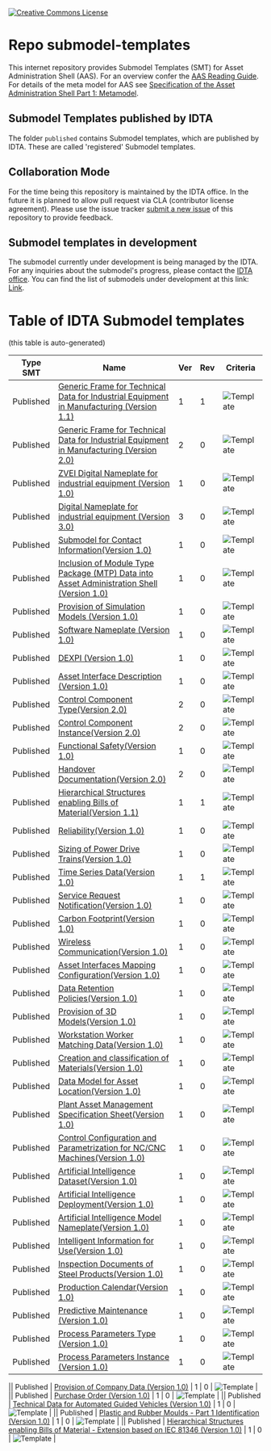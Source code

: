 [![Creative Commons License](
https://licensebuttons.net/l/by/4.0/88x31.png
)](
https://creativecommons.org/licenses/by/4.0/)
# Repo submodel-templates

This internet repository provides Submodel Templates (SMT) for Asset Administration Shell (AAS). For an overview confer the [AAS
Reading Guide](https://industrialdigitaltwin.org/wp-content/uploads/2022/12/2022-12-07_IDTA_AAS-Reading-Guide.pdf). For details of the meta model for AAS see [Specification of the Asset Administration Shell Part 1: Metamodel](https://industrialdigitaltwin.org/en/content-hub/aasspecifications).


## Submodel Templates published by IDTA

The folder `published` contains Submodel templates, which are published by IDTA. These are called 'registered' Submodel templates.

## Collaboration Mode

For the time being this repository is maintained by the IDTA office. In the future it is planned to allow pull request via CLA (contributor license agreement). 
Please use the issue tracker [submit a new issue](https://github.com/admin-shell-io/submodel-templates/issues/new) of this repository to provide feedback. 

## Submodel templates in development

The submodel currently under development is being managed by the IDTA. For any inquiries about the submodel's progress, please contact the [IDTA office](mailto:info@idtwin.org).
You can find the list of submodels under development at this link: [Link](https://industrialdigitaltwin.org/en/content-hub/submodels).

# Table of IDTA Submodel templates

(this table is auto-generated)

| Type SMT | Name | Ver | Rev | Criteria | 
|  ---------- |  ---------- |  ---------- |  ---------- |  ---------- | 
| Published | [Generic Frame for Technical Data for Industrial Equipment in Manufacturing (Version 1.1)](https://github.com/admin-shell-io/submodel-templates/tree/main/published/Technical_Data/1/1) | 1 | 1 | ![Template](https://img.shields.io/static/v1?style=plastic&label=SMT&message=Template&color=green) | 
| Published | [Generic Frame for Technical Data for Industrial Equipment in Manufacturing (Version 2.0)](https://github.com/admin-shell-io/submodel-templates/tree/main/published/Technical_Data/2) | 2 | 0 | ![Template](https://img.shields.io/static/v1?style=plastic&label=SMT&message=Template&color=green) |
| Published | [ZVEI Digital Nameplate for industrial equipment (Version 1.0)](https://github.com/admin-shell-io/submodel-templates/tree/main/published/ZVEI_Digital_Nameplate/1/0) | 1 | 0 | ![Template](https://img.shields.io/static/v1?style=plastic&label=SMT&message=Template&color=green) | 
| Published | [Digital Nameplate for industrial equipment (Version 3.0)](https://github.com/admin-shell-io/submodel-templates/tree/main/published/Digital%20nameplate/3/0) | 3 | 0 | ![Template](https://img.shields.io/static/v1?style=plastic&label=SMT&message=Template&color=green) | 
| Published | [Submodel for Contact Information(Version 1.0)](https://github.com/admin-shell-io/submodel-templates/tree/main/published/Contact%20Information/1) | 1 | 0 | ![Template](https://img.shields.io/static/v1?style=plastic&label=SMT&message=Template&color=green) | 
| Published | [Inclusion of Module Type Package (MTP) Data into Asset Administration Shell (Version 1.0)](https://github.com/admin-shell-io/submodel-templates/tree/main/published/MTP/1/0) | 1 | 0 | ![Template](https://img.shields.io/static/v1?style=plastic&label=SMT&message=Template&color=green) | 
| Published | [Provision of Simulation Models (Version 1.0)](https://github.com/admin-shell-io/submodel-templates/tree/main/published/Provision%20of%20Simulation%20Models/1/0) | 1 | 0 | ![Template](https://img.shields.io/static/v1?style=plastic&label=SMT&message=Template&color=green) |
| Published | [Software Nameplate (Version 1.0)](https://github.com/admin-shell-io/submodel-templates/tree/main/published/Software%20Nameplate/1/0)  | 1 | 0 | ![Template](https://img.shields.io/static/v1?style=plastic&label=SMT&message=Template&color=green) |
| Published | [DEXPI (Version 1.0)](https://github.com/admin-shell-io/submodel-templates/tree/main/published/DEXPI/1/0)  | 1 | 0 | ![Template](https://img.shields.io/static/v1?style=plastic&label=SMT&message=Template&color=green) |
| Published | [Asset Interface Description (Version 1.0)](https://github.com/admin-shell-io/submodel-templates/tree/main/published/Asset%20Interfaces%20Description/1/0)  | 1 | 0 | ![Template](https://img.shields.io/static/v1?style=plastic&label=SMT&message=Template&color=green) |
| Published | [Control Component Type(Version 2.0)](https://github.com/admin-shell-io/submodel-templates/tree/main/published/Control%20Component%20Type/2/0)  | 2 | 0 | ![Template](https://img.shields.io/static/v1?style=plastic&label=SMT&message=Template&color=green) |
| Published | [Control Component Instance(Version 2.0)](https://github.com/admin-shell-io/submodel-templates/tree/main/published/Control%20Component%20Instance/2/0)  | 2 | 0 | ![Template](https://img.shields.io/static/v1?style=plastic&label=SMT&message=Template&color=green) |
| Published | [Functional Safety(Version 1.0)](https://github.com/admin-shell-io/submodel-templates/tree/main/published/Functional%20Safety/1/0) | 1 | 0 | ![Template](https://img.shields.io/static/v1?style=plastic&label=SMT&message=Template&color=green) |
| Published | [Handover Documentation(Version 2.0)](https://github.com/admin-shell-io/submodel-templates/tree/main/published/Handover%20Documentation/2/0) | 2 | 0 | ![Template](https://img.shields.io/static/v1?style=plastic&label=SMT&message=Template&color=green) |
| Published | [Hierarchical Structures enabling Bills of Material(Version 1.1)](https://github.com/admin-shell-io/submodel-templates/tree/main/published/Hierarchical%20Structures%20enabling%20Bills%20of%20Material/1/1) | 1 | 1| ![Template](https://img.shields.io/static/v1?style=plastic&label=SMT&message=Template&color=green) |
| Published | [Reliability(Version 1.0)](https://github.com/admin-shell-io/submodel-templates/tree/main/published/Reliability/1/0) | 1 | 0 | ![Template](https://img.shields.io/static/v1?style=plastic&label=SMT&message=Template&color=green) |
| Published | [Sizing of Power Drive Trains(Version 1.0)](https://github.com/admin-shell-io/submodel-templates/tree/main/published/Sizing%20of%20Power%20Drive%20Trains/1/0) | 1 | 0 | ![Template](https://img.shields.io/static/v1?style=plastic&label=SMT&message=Template&color=green) |
| Published | [Time Series Data(Version 1.0)](https://github.com/admin-shell-io/submodel-templates/tree/main/published/Time%20Series%20Data/1/1) | 1 | 1 | ![Template](https://img.shields.io/static/v1?style=plastic&label=SMT&message=Template&color=green) |
| Published | [Service Request Notification(Version 1.0)](https://github.com/admin-shell-io/submodel-templates/tree/main/published/Service%20Request%20Notification/1/0) | 1 | 0 | ![Template](https://img.shields.io/static/v1?style=plastic&label=SMT&message=Template&color=green) |
| Published | [Carbon Footprint(Version 1.0)](https://github.com/admin-shell-io/submodel-templates/tree/main/published/Carbon%20Footprint/1/0) | 1 | 0 | ![Template](https://img.shields.io/static/v1?style=plastic&label=SMT&message=Template&color=green) |
| Published | [Wireless Communication(Version 1.0)](https://github.com/admin-shell-io/submodel-templates/tree/main/published/Wireless%20Communication/1/0) | 1 | 0 | ![Template](https://img.shields.io/static/v1?style=plastic&label=SMT&message=Template&color=green) |
| Published | [Asset Interfaces Mapping Configuration(Version 1.0)](https://github.com/admin-shell-io/submodel-templates/tree/main/published/Asset%20Interfaces%20Mapping%20Configuration/1/0) | 1 | 0 | ![Template](https://img.shields.io/static/v1?style=plastic&label=SMT&message=Template&color=green) |
| Published | [Data Retention Policies(Version 1.0)](https://github.com/admin-shell-io/submodel-templates/tree/main/published/Data%20Retention%20Policies/1/0) | 1 | 0 | ![Template](https://img.shields.io/static/v1?style=plastic&label=SMT&message=Template&color=green) |
| Published | [Provision of 3D Models(Version 1.0)](https://github.com/admin-shell-io/submodel-templates/tree/main/published/Provision%20of%203D%20Models/1/0) | 1 | 0 | ![Template](https://img.shields.io/static/v1?style=plastic&label=SMT&message=Template&color=green) |
| Published | [Workstation Worker Matching Data(Version 1.0)](https://github.com/admin-shell-io/submodel-templates/tree/main/published/Worskstation%20Worker%20Matching%20Data/1/0) | 1 | 0 | ![Template](https://img.shields.io/static/v1?style=plastic&label=SMT&message=Template&color=green) |
| Published | [Creation and classification of Materials(Version 1.0)](https://github.com/admin-shell-io/submodel-templates/tree/main/published/Creation%20and%20Classification%20of%20Materials/1/0) | 1 | 0 | ![Template](https://img.shields.io/static/v1?style=plastic&label=SMT&message=Template&color=green) |
| Published | [Data Model for Asset Location(Version 1.0)](https://github.com/admin-shell-io/submodel-templates/tree/main/published/Data%20Model%20for%20Asset%20Location/1/0) | 1 | 0 | ![Template](https://img.shields.io/static/v1?style=plastic&label=SMT&message=Template&color=green) |
| Published | [Plant Asset Management Specification Sheet(Version 1.0)](https://github.com/admin-shell-io/submodel-templates/tree/main/published/Plant%20Asset%20Management%20Specification%20Sheet/1/0) | 1 | 0 | ![Template](https://img.shields.io/static/v1?style=plastic&label=SMT&message=Template&color=green) |
| Published | [Control Configuration and Parametrization for NC/CNC Machines(Version 1.0)](https://github.com/admin-shell-io/submodel-templates/tree/main/published/Control%20Configuration%20and%20Parametrization%20for%20NC%20and%20CNC%20Machines/1/0) | 1 | 0 | ![Template](https://img.shields.io/static/v1?style=plastic&label=SMT&message=Template&color=green) |
| Published | [Artificial Intelligence Dataset(Version 1.0)](https://github.com/admin-shell-io/submodel-templates/tree/main/published/Artificial%20Intelligence%20Dataset/1/0) | 1 | 0 | ![Template](https://img.shields.io/static/v1?style=plastic&label=SMT&message=Template&color=green) |
| Published | [Artificial Intelligence Deployment(Version 1.0)](https://github.com/admin-shell-io/submodel-templates/tree/main/published/Artificial%20Intelligence%20Deployment/1/0) | 1 | 0 | ![Template](https://img.shields.io/static/v1?style=plastic&label=SMT&message=Template&color=green) |
| Published | [Artificial Intelligence Model Nameplate(Version 1.0)](https://github.com/admin-shell-io/submodel-templates/tree/main/published/Artificial%20Intelligence%20Model%20Nameplate/1/0) | 1 | 0 | ![Template](https://img.shields.io/static/v1?style=plastic&label=SMT&message=Template&color=green) |
| Published | [Intelligent Information for Use(Version 1.0)](https://github.com/admin-shell-io/submodel-templates/tree/main/published/Intelligent%20Information%20%20for%20Use/1/0) | 1 | 0 | ![Template](https://img.shields.io/static/v1?style=plastic&label=SMT&message=Template&color=green) |
| Published | [Inspection Documents of Steel Products(Version 1.0)](https://github.com/admin-shell-io/submodel-templates/tree/main/published/Inspection%20Documents%20of%20Steel%20Products/1/0) | 1 | 0 | ![Template](https://img.shields.io/static/v1?style=plastic&label=SMT&message=Template&color=green) |
| Published | [Production Calendar(Version 1.0)](https://github.com/admin-shell-io/submodel-templates/tree/main/published/Production%20Calendar/1/0) | 1 | 0 | ![Template](https://img.shields.io/static/v1?style=plastic&label=SMT&message=Template&color=green) |
| Published | [Predictive Maintenance  (Version 1.0)](https://github.com/admin-shell-io/submodel-templates/tree/main/published/Predictive%20Maintenance/1/0) | 1 | 0 | ![Template](https://img.shields.io/static/v1?style=plastic&label=SMT&message=Template&color=green) |
| Published | [Process Parameters Type  (Version 1.0)](https://github.com/admin-shell-io/submodel-templates/tree/main/published/Process%20Parameters%20Type/1/0) | 1 | 0 | ![Template](https://img.shields.io/static/v1?style=plastic&label=SMT&message=Template&color=green) |
| Published | [Process Parameters Instance  (Version 1.0)](https://github.com/admin-shell-io/submodel-templates/tree/main/published/Process%20Parameters%20Instance/1/0) | 1 | 0 | ![Template](https://img.shields.io/static/v1?style=plastic&label=SMT&message=Template&color=green) |

|| Published | [Provision of Company Data (Version 1.0)](https://github.com/admin-shell-io/submodel-templates/tree/main/published/Provision%20of%20Company%20Data/1/0) | 1 | 0 | ![Template](https://img.shields.io/static/v1?style=plastic&label=SMT&message=Template&color=green) |
|| Published | [Purchase Order (Version 1.0)](https://github.com/admin-shell-io/submodel-templates/tree/main/published/Purchase%20Order/1/0) | 1 | 0 | ![Template](https://img.shields.io/static/v1?style=plastic&label=SMT&message=Template&color=green) |
|| Published | [Technical Data for Automated Guided Vehicles (Version 1.0)](https://github.com/admin-shell-io/submodel-templates/tree/main/published/Technical%20Data%20for%20Automated%20Guided%20Vehicles/1/0) | 1 | 0 | ![Template](https://img.shields.io/static/v1?style=plastic&label=SMT&message=Template&color=green) |
|| Published | [Plastic and Rubber Moulds - Part 1 Identification (Version 1.0)](https://github.com/admin-shell-io/submodel-templates/tree/main/published/Plastic%20and%20Rubber%20Moulds/Part%201%20Identification/1) | 1 | 0 | ![Template](https://img.shields.io/static/v1?style=plastic&label=SMT&message=Template&color=green) |
|| Published | [Hierarchical Structures enabling Bills of Material - Extension based on IEC 81346 (Version 1.0)](https://github.com/admin-shell-io/submodel-templates/tree/main/published/Hierarchical%20Structures%20enabling%20Bills%20of%20Material/Extension%20based%20on%20IEC%2081346/1) | 1 | 0 | ![Template](https://img.shields.io/static/v1?style=plastic&label=SMT&message=Template&color=green) |